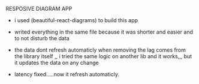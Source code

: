 RESPOSIVE DIAGRAM APP

- i used (beautiful-react-diagrams) to build this app

- writed everything in the same file because it was shorter and easier and to not disturb the data

- the data dont refresh automaticly when removing the lag comes from the library itself ,, i tried the same logic on another lib and it works,,, but it updates the data on any change

- latency fixed.....now it refresh automaticly.
